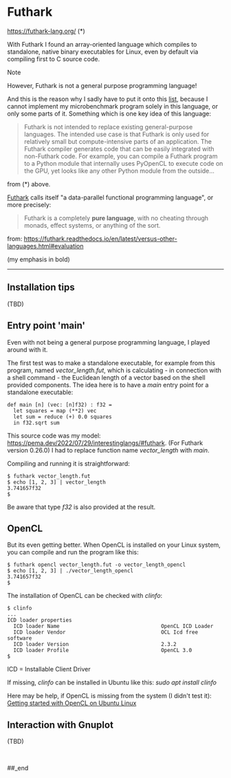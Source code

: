 # Futhark

https://futhark-lang.org/ (*)

With Futhark I found an array-oriented language which compiles to standalone, native binary executables for Linux, even by default via compiling first to C source code.

> [!NOTE]
> However, Futhark is not a general purpose programming language!

And this is the reason why I sadly have to put it onto this [list](https://github.com/practicalcomputerscience/MicrobenchmarkGPHLlanguages/tree/main/30%20-%20languages%20that%20didn't%20make%20it%20to%20my%20list#futhark), because I cannot implement my microbenchmark program solely in this language, or only some parts of it. Something which is one key idea of this language:

> Futhark is not intended to replace existing general-purpose languages. The intended use case is that Futhark is only used for relatively small but compute-intensive parts of an application. The Futhark compiler generates code that can be easily integrated with non-Futhark code. For example, you can compile a Futhark program to a Python module that internally uses PyOpenCL to execute code on the GPU, yet looks like any other Python module from the outside...

from (*) above.

[Futhark](https://github.com/diku-dk/futhark) calls itself "a data-parallel functional programming language", or more precisely:

> Futhark is a completely **pure language**, with no cheating through monads, effect systems, or anything of the sort.

from: https://futhark.readthedocs.io/en/latest/versus-other-languages.html#evaluation

(my emphasis in bold)

---

## Installation tips

(TBD)

## Entry point 'main'

Even with not being a general purpose programming language, I played around with it.

The first test was to make a standalone executable, for example from this program, named _vector_length.fut_, which is calculating - in connection with a shell command - the Euclidean length of a vector based on the shell provided components. The idea here is to have a _main_ entry point for a standalone executable:

```
def main [n] (vec: [n]f32) : f32 =
  let squares = map (**2) vec
  let sum = reduce (+) 0.0 squares
  in f32.sqrt sum
```

This source code was my model: https://pema.dev/2022/07/29/interestinglangs/#futhark. (For Futhark version 0.26.0) I had to replace function name _vector_length_ with _main_.

Compiling and running it is straightforward:

```
$ futhark vector_length.fut
$ echo [1, 2, 3] | vector_length
3.741657f32
$
```

Be aware that type _f32_ is also provided at the result.

## OpenCL

But its even getting better. When OpenCL is installed on your Linux system, you can compile and run the program like this:

```
$ futhark opencl vector_length.fut -o vector_length_opencl
$ echo [1, 2, 3] | ./vector_length_opencl
3.741657f32
$
```

The installation of OpenCL can be checked with _clinfo_:

```
$ clinfo
...
ICD loader properties
  ICD loader Name                                 OpenCL ICD Loader
  ICD loader Vendor                               OCL Icd free software
  ICD loader Version                              2.3.2
  ICD loader Profile                              OpenCL 3.0
$
```

ICD = Installable Client Driver

If missing, _clinfo_ can be installed in Ubuntu like this: _sudo apt install clinfo_

Here may be help, if OpenCL is missing from the system (I didn't test it): [Getting started with OpenCL on Ubuntu Linux](https://github.com/KhronosGroup/OpenCL-Guide/blob/main/chapters/getting_started_linux.md#getting-started-with-opencl-on-ubuntu-linux)

## Interaction with Gnuplot

(TBD)

<br/>

##_end
